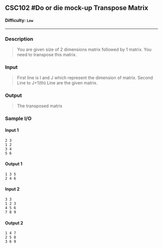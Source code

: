
## CSC102 #Do or die mock-up Transpose Matrix

#### Difficulty: `Low`

- - -

### Description

> You are given size of 2 dimensions matrix followed by 1 matrix. You need to transpose this matrix.

### Input

>First line is I and J which represent the dimension of matrix. Second Line to J+1(th) Line are the given matrix.

### Output

> The transposed matrix

### Sample I/O

#### Input 1

```
2 3
1 2
3 4
5 6
```

#### Output 1

```
1 3 5
2 4 6
```
#### Input 2

```
3 3
1 2 3
4 5 6
7 8 9
```

#### Output 2

```
1 4 7 
2 5 8 
3 6 9
```
